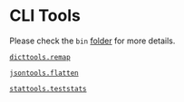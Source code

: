 # CLI Tools

Please check the `bin` [folder](https://github.com/chuanconggao/extratools/tree/master/bin) for more details.

[`dicttools.remap`](#dicttools)

[`jsontools.flatten`](#jsontools)

[`stattools.teststats`](#stattools)


